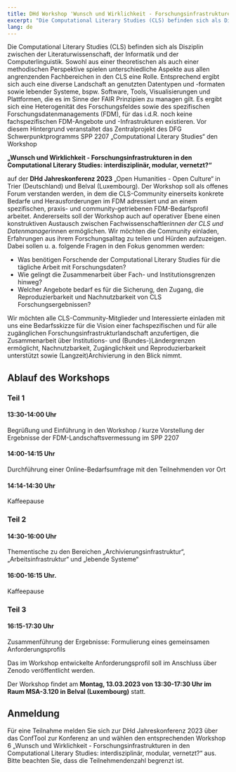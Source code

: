 ```yaml
---
title: DHd Workshop 'Wunsch und Wirklichkeit - Forschungsinfrastrukturen in den Computational Literary Studies'
excerpt: "Die Computational Literary Studies (CLS) befinden sich als Disziplin zwischen der Literaturwissenschaft, der Informatik..."
lang: de
---
```


Die Computational Literary Studies (CLS) befinden sich als Disziplin zwischen der Literaturwissenschaft, der Informatik und der Computerlinguistik. Sowohl aus einer theoretischen als auch einer methodischen Perspektive spielen unterschiedliche Aspekte aus allen angrenzenden Fachbereichen in den CLS eine Rolle. Entsprechend ergibt sich auch eine diverse Landschaft an genutzten Datentypen und -formaten sowie lebender Systeme, bspw. Software, Tools, Visualisierungen und Plattformen, die es im Sinne der FAIR Prinzipien zu managen gilt. Es ergibt sich eine Heterogenität des Forschungsfeldes sowie des spezifischen Forschungsdatenmanagements (FDM), für das i.d.R. noch keine fachspezifischen FDM-Angebote und -Infrastrukturen existieren.
Vor diesem Hintergrund veranstaltet das Zentralprojekt des DFG Schwerpunktprogramms SPP 2207 „Computational Literary Studies“ den Workshop 

**„Wunsch und Wirklichkeit - Forschungsinfrastrukturen in den Computational Literary Studies: interdisziplinär, modular, vernetzt?“**

auf der **DHd Jahreskonferenz 2023** „Open Humanities - Open Culture“ in Trier (Deutschland) und Belval (Luxembourg). Der Workshop soll als offenes Forum verstanden werden, in dem die CLS-Community einerseits konkrete Bedarfe und Herausforderungen im FDM adressiert und an einem spezifischen, praxis- und community-getriebenen FDM-Bedarfsprofil arbeitet. Andererseits soll der Workshop auch auf operativer Ebene einen konstruktiven Austausch zwischen Fachwissenschaftler*innen der CLS und Datenmanager*innen ermöglichen. Wir möchten die Community einladen, Erfahrungen aus ihrem Forschungsalltag zu teilen und Hürden aufzuzeigen. Dabei sollen u. a. folgende Fragen in den Fokus genommen werden: 

- Was benötigen Forschende der Computational Literary Studies für die tägliche Arbeit mit Forschungsdaten? 
- Wie gelingt die Zusammenarbeit über Fach- und Institutionsgrenzen hinweg?
- Welcher Angebote bedarf es für die Sicherung, den Zugang, die Reproduzierbarkeit und Nachnutzbarkeit von CLS Forschungsergebnissen? 

Wir möchten alle CLS-Community-Mitglieder und Interessierte einladen mit uns eine Bedarfsskizze für die Vision einer fachspezifischen und für alle zugänglichen Forschungsinfrastrukturlandschaft anzufertigen, die Zusammenarbeit über Institutions- und (Bundes-)Ländergrenzen ermöglicht, Nachnutzbarkeit, Zugänglichkeit und Reproduzierbarkeit unterstützt sowie (Langzeit)Archivierung in den Blick nimmt.

## Ablauf des Workshops

### Teil 1
#### 13:30-14:00 Uhr 
Begrüßung und Einführung in den Workshop / kurze Vorstellung der Ergebnisse der FDM-Landschaftsvermessung im SPP 2207
#### 14:00-14:15 Uhr
Durchführung einer Online-Bedarfsumfrage mit den Teilnehmenden vor Ort
#### 14:14-14:30 Uhr
Kaffeepause
### Teil 2
#### 14:30-16:00 Uhr
Thementische zu den Bereichen „Archivierungsinfrastruktur“, „Arbeitsinfrastruktur“ und „lebende Systeme“
#### 16:00-16:15 Uhr.
Kaffeepause
### Teil 3
#### 16:15-17:30 Uhr
Zusammenführung der Ergebnisse: Formulierung eines gemeinsamen Anforderungsprofils

Das im Workshop entwickelte Anforderungsprofil soll im Anschluss über Zenodo veröffentlicht werden. 

Der Workshop findet am **Montag, 13.03.2023 von 13:30-17:30 Uhr im Raum MSA-3.120 in Belval (Luxembourg)** statt. 

## Anmeldung 

Für eine Teilnahme melden Sie sich zur DHd Jahreskonferenz 2023 über das ConfTool zur Konferenz an und wählen den entsprechenden Workshop 6 „Wunsch und Wirklichkeit - Forschungsinfrastrukturen in den Computational Literary Studies: interdisziplinär, modular, vernetzt?“ aus. Bitte beachten Sie, dass die Teilnehmendenzahl begrenzt ist.  
